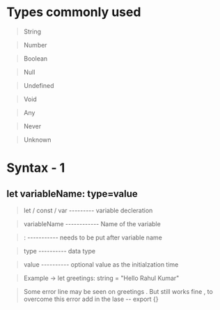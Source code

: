# Types commonly used 

> String

> Number

> Boolean

> Null

> Undefined

> Void

> Any

> Never

> Unknown


# Syntax - 1


## let variableName: type=value

> let / const / var --------- variable decleration

> variableName ------------ Name of the variable

> : ----------- needs to be put after variable name

> type ---------- data type

> value ---------- optional value as the initialzation time

> Example ->  let greetings: string = "Hello Rahul Kumar"

> Some error line may be seen on greetings . But still works fine , to overcome this error add in the lase -- export {}


